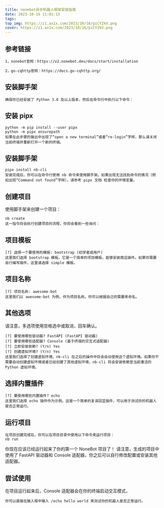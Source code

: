 ```yaml
---
title: nonebot异步机器人框架安装指南
date: 2023-10-16 11:01:13
tags:
top_img: https://z1.ax1x.com/2023/10/16/piCY2kV.png
cover: https://z1.ax1x.com/2023/10/16/piCY2kV.png
---
```

## 参考链接
```
1，nonebot官网：https://v2.nonebot.dev/docs/start/installation

2，go-cqhttp官网：https://docs.go-cqhttp.org/
```

## 安装脚手架​
```
确保你已经安装了 Python 3.8 及以上版本，然后在命令行中执行以下命令：
```

## 安装 pipx
```
python -m pip install --user pipx
python -m pipx ensurepath
如果在此步骤的输出中出现了“open a new terminal”或者“re-login”字样，那么请关闭当前终端并重新打开一个新的终端。
```
## 安装脚手架
```
pipx install nb-cli
安装完成后，你可以在命令行使用 nb 命令来使用脚手架。如果出现无法找到命令的情况（例如出现“Command not found”字样），请参考 pipx 文档 检查你的环境变量。
```
## 创建项目​
使用脚手架来创建一个项目：
```
nb create
这一指令将会执行创建项目的流程，你将会看到一些询问：
```
## 项目模板

```
[?] 选择一个要使用的模板: bootstrap (初学者或用户)
这里我们选择 bootstrap 模板，它是一个简单的项目模板，能够安装商店插件。如果你需要自行编写插件，这里请选择 simple 模板。
``` 

## 项目名称
```
[?] 项目名称: awesome-bot
这里我们以 awesome-bot 为例，作为项目名称。你可以根据自己的需要来命名。
```

## 其他选项 
请注意，多选项使用空格选中或取消，回车确认。
```
[?] 要使用哪些驱动器? FastAPI (FastAPI 驱动器)
[?] 要使用哪些适配器? Console (基于终端的交互式适配器)
[?] 立即安装依赖? (Y/n) Yes
[?] 创建虚拟环境? (Y/n) Yes
这里我们选择了创建虚拟环境，nb-cli 在之后的操作中将会自动使用这个虚拟环境。如果你不需要自动创建虚拟环境或者已经创建了其他虚拟环境，nb-cli 将会安装依赖至当前激活的 Python 虚拟环境。
```
## 选择内置插件
```
[?] 要使用哪些内置插件? echo
这里我们选择 echo 插件作为示例。这是一个简单的复读回显插件，可以用于测试你的机器人是否正常运行。
```
## 运行项目​
```
在项目创建完成后，你可以在项目目录中使用以下命令来运行项目：
nb run
```
你现在应该已经运行起来了你的第一个 NoneBot 项目了！
请注意，生成的项目中使用了 FastAPI 驱动器和 Console 适配器，你之后可以自行修改配置或安装其他适配器。

## 尝试使用​
在项目运行起来后，Console 适配器会在你的终端启动交互模式，
```
你可以直接在输入框中输入 /echo hello world 来测试你的机器人是否正常运行。
```

